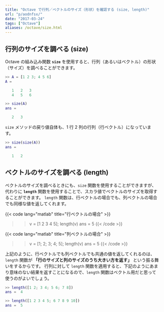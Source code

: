 ```yaml
---
title: "Octave で行列／ベクトルのサイズ（形状）を確認する (size, length)"
url: "p/aodnfsx/"
date: "2017-03-24"
tags: ["Octave"]
aliases: /octave/size.html
---
```


行列のサイズを調べる (size)
----

Octave の組み込み関数 __`size`__ を使用すると、行列（あるいはベクトル）の形状（サイズ）を調べることができます。

```matlab
>> A = [1 2 3; 4 5 6]
A =

   1   2   3
   4   5   6

>> size(A)
ans =

   2   3
```

`size` メソッドの戻り値自体も、1 行 2 列の行列（行ベクトル）になっています。

```matlab
>> size(size(A))
ans =

   1   2
```


ベクトルのサイズを調べる (length)
----

ベクトルのサイズを調べるときにも、`size` 関数を使用することができますが、代わりに __`length`__ 関数を使用することで、スカラ値でベクトルのサイズを取得することができます。
`length` 関数は、行ベクトルの場合でも、列ベクトルの場合でも同様な値を返してくれます。

{{< code lang="matlab" title="行ベクトルの場合" >}}
>> v = [1 2 3 4 5];
>> length(v)
ans =  5
{{< /code >}}

{{< code lang="matlab" title="列ベクトルの場合" >}}
>> v = [1; 2; 3; 4; 5];
>> length(v)
ans =  5
{{< /code >}}

上記のように、行ベクトルでも列ベクトルでも共通の値を返してくれるのは、`length` 関数が __「行のサイズと列のサイズのうち大きい方を返す」__ という振る舞いをするからです。
行列に対して `length` 関数を適用すると、下記のようにあまり意味のない結果を返すことになるので、`length` 関数はベクトル用だと思って使うのがよいでしょう。

```matlab
>> length([1 2; 3 4; 5 6; 7 8])
ans =  4

>> length([1 2 3 4 5; 6 7 8 9 10])
ans =  5
```

